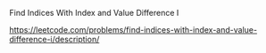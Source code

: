 Find Indices With Index and Value Difference I


https://leetcode.com/problems/find-indices-with-index-and-value-difference-i/description/
